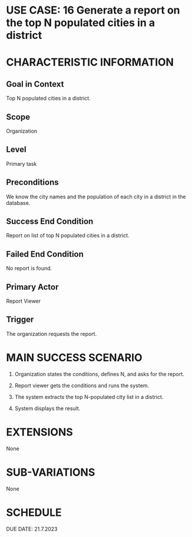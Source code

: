 # USE CASE: 16 Generate a report on the top N populated cities in a district

# CHARACTERISTIC INFORMATION

## Goal in Context

Top N populated cities in a district.

## Scope

Organization

## Level

Primary task

## Preconditions

We know the city names and the population of each city in a district in
the database.

## Success End Condition

Report on list of top N populated cities in a district.

## Failed End Condition

No report is found.

## Primary Actor

Report Viewer

## Trigger

The organization requests the report.

# MAIN SUCCESS SCENARIO

1.  Organization states the conditions, defines N, and asks for the
    report.

2.  Report viewer gets the conditions and runs the system.

3.  The system extracts the top N-populated city list in a district.

4.  System displays the result.

# EXTENSIONS

None

# SUB-VARIATIONS

None

# SCHEDULE

DUE DATE: 21.7.2023

